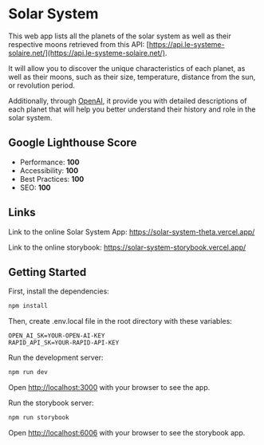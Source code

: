 # Solar System

This web app lists all the planets of the solar system as well as their respective moons retrieved from this API: [https://api.le-systeme-solaire.net/](https://api.le-systeme-solaire.net/).

It will allow you to discover the unique characteristics of each planet, as well as their moons, such as their size, temperature, distance from the sun, or revolution period. 

Additionally, through [OpenAI](https://openai.com/), it provide you with detailed descriptions of each planet that will help you better understand their history and role in the solar system.

## Google Lighthouse Score

- Performance: **100**
- Accessibility: **100**
- Best Practices: **100**
- SEO: **100**

## Links

Link to the online  Solar System App:
https://solar-system-theta.vercel.app/

Link to the online storybook:
https://solar-system-storybook.vercel.app/

## Getting Started

First, install the dependencies:
```bash
npm install
```

Then, create .env.local file in the root directory with these variables:

```
OPEN_AI_SK=YOUR-OPEN-AI-KEY
RAPID_API_SK=YOUR-RAPID-API-KEY
```

Run the development server:

```bash
npm run dev
```

Open [http://localhost:3000](http://localhost:3000) with your browser to see the app.

Run the storybook server:

```bash
npm run storybook
```

Open [http://localhost:6006](http://localhost:6006) with your browser to see the storybook app.
